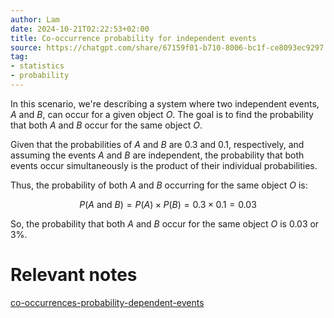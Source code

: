 ```yaml
---
author: Lam
date: 2024-10-21T02:22:53+02:00
title: Co-occurrence probability for independent events
source: https://chatgpt.com/share/67159f01-b710-8006-bc1f-ce8093ec9297
tag:
- statistics
- probability
---
```


In this scenario, we're describing a system where two independent events, $A$ and $B$, can occur for a given object $O$. The goal is to find the probability that both $A$ and $B$ occur for the same object $O$.

Given that the probabilities of $A$ and $B$ are 0.3 and 0.1, respectively, and assuming the events $A$ and $B$ are independent, the probability that both events occur simultaneously is the product of their individual probabilities.

Thus, the probability of both $A$ and $B$ occurring for the same object $O$ is:

$$
P(A \text{ and } B) = P(A) \times P(B) = 0.3 \times 0.1 = 0.03
$$

So, the probability that both $A$ and $B$ occur for the same object $O$ is 0.03 or 3%.

# Relevant notes

[co-occurrences-probability-dependent-events](Resources/co-occurrences-probability-dependent-events.md)
